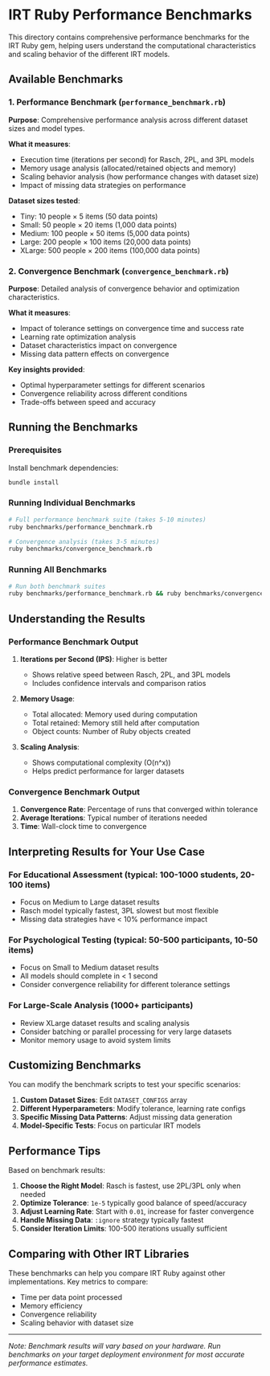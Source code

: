 # IRT Ruby Performance Benchmarks

This directory contains comprehensive performance benchmarks for the IRT Ruby gem, helping users understand the computational characteristics and scaling behavior of the different IRT models.

## Available Benchmarks

### 1. Performance Benchmark (`performance_benchmark.rb`)

**Purpose**: Comprehensive performance analysis across different dataset sizes and model types.

**What it measures**:
- Execution time (iterations per second) for Rasch, 2PL, and 3PL models
- Memory usage analysis (allocated/retained objects and memory)
- Scaling behavior analysis (how performance changes with dataset size)
- Impact of missing data strategies on performance

**Dataset sizes tested**:
- Tiny: 10 people × 5 items (50 data points)
- Small: 50 people × 20 items (1,000 data points)
- Medium: 100 people × 50 items (5,000 data points)
- Large: 200 people × 100 items (20,000 data points)
- XLarge: 500 people × 200 items (100,000 data points)

### 2. Convergence Benchmark (`convergence_benchmark.rb`)

**Purpose**: Detailed analysis of convergence behavior and optimization characteristics.

**What it measures**:
- Impact of tolerance settings on convergence time and success rate
- Learning rate optimization analysis
- Dataset characteristics impact on convergence
- Missing data pattern effects on convergence

**Key insights provided**:
- Optimal hyperparameter settings for different scenarios
- Convergence reliability across different conditions
- Trade-offs between speed and accuracy

## Running the Benchmarks

### Prerequisites

Install benchmark dependencies:
```bash
bundle install
```

### Running Individual Benchmarks

```bash
# Full performance benchmark suite (takes 5-10 minutes)
ruby benchmarks/performance_benchmark.rb

# Convergence analysis (takes 3-5 minutes)
ruby benchmarks/convergence_benchmark.rb
```

### Running All Benchmarks

```bash
# Run both benchmark suites
ruby benchmarks/performance_benchmark.rb && ruby benchmarks/convergence_benchmark.rb
```

## Understanding the Results

### Performance Benchmark Output

1. **Iterations per Second (IPS)**: Higher is better
   - Shows relative speed between Rasch, 2PL, and 3PL models
   - Includes confidence intervals and comparison ratios

2. **Memory Usage**:
   - Total allocated: Memory used during computation
   - Total retained: Memory still held after computation
   - Object counts: Number of Ruby objects created

3. **Scaling Analysis**:
   - Shows computational complexity (O(n^x))
   - Helps predict performance for larger datasets

### Convergence Benchmark Output

1. **Convergence Rate**: Percentage of runs that converged within tolerance
2. **Average Iterations**: Typical number of iterations needed
3. **Time**: Wall-clock time to convergence

## Interpreting Results for Your Use Case

### For Educational Assessment (typical: 100-1000 students, 20-100 items)
- Focus on Medium to Large dataset results
- Rasch model typically fastest, 3PL slowest but most flexible
- Missing data strategies have < 10% performance impact

### For Psychological Testing (typical: 50-500 participants, 10-50 items)
- Focus on Small to Medium dataset results
- All models should complete in < 1 second
- Consider convergence reliability for different tolerance settings

### For Large-Scale Analysis (1000+ participants)
- Review XLarge dataset results and scaling analysis
- Consider batching or parallel processing for very large datasets
- Monitor memory usage to avoid system limits

## Customizing Benchmarks

You can modify the benchmark scripts to test your specific scenarios:

1. **Custom Dataset Sizes**: Edit `DATASET_CONFIGS` array
2. **Different Hyperparameters**: Modify tolerance, learning rate configs
3. **Specific Missing Data Patterns**: Adjust missing data generation
4. **Model-Specific Tests**: Focus on particular IRT models

## Performance Tips

Based on benchmark results:

1. **Choose the Right Model**: Rasch is fastest, use 2PL/3PL only when needed
2. **Optimize Tolerance**: `1e-5` typically good balance of speed/accuracy
3. **Adjust Learning Rate**: Start with `0.01`, increase for faster convergence
4. **Handle Missing Data**: `:ignore` strategy typically fastest
5. **Consider Iteration Limits**: 100-500 iterations usually sufficient

## Comparing with Other IRT Libraries

These benchmarks can help you compare IRT Ruby against other implementations. Key metrics to compare:

- Time per data point processed
- Memory efficiency
- Convergence reliability
- Scaling behavior with dataset size

---

*Note: Benchmark results will vary based on your hardware. Run benchmarks on your target deployment environment for most accurate performance estimates.* 